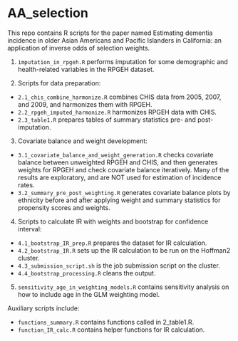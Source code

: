 # AA_selection

This repo contains R scripts for the paper named Estimating dementia incidence in older Asian Americans and Pacific Islanders in California: an application of inverse odds of selection weights. 

1. `imputation_in_rpgeh.R` performs imputation for some demographic and health-related variables in the RPGEH dataset. 

2. Scripts for data preparation: 

* `2.1_chis_combine_harmonize.R` combines CHIS data from 2005, 2007, and 2009, and harmonizes them with RPGEH.
* `2.2_rpgeh_imputed_harmonize.R` harmonizes RPGEH data with CHIS.
* `2.3_table1.R` prepares tables of summary statistics pre- and post-imputation. 

3. Covariate balance and weight development: 

* `3.1_covariate_balance_and_weight_generation.R` checks covariate balance between unweighted RPGEH and CHIS, and then generates weights for RPGEH and check covariate balance iteratively. Many of the results are exploratory, and are NOT used for estimation of incidence rates.
* `3.2_summary_pre_post_weighting.R` generates covariate balance plots by ethnicity before and after applying weight and summary statistics for propensity scores and weights. 

4. Scripts to calculate IR with weights and bootstrap for confidence interval: 

* `4.1_bootstrap_IR_prep.R` prepares the dataset for IR calculation. 
* `4.2_bootstrap_IR.R` sets up the IR calculation to be run on the Hoffman2 cluster. 
* `4.3_submission_script.sh` is the job submission script on the cluster. 
* `4.4_bootstrap_processing.R` cleans the output. 

5. `sensitivity_age_in_weighting_models.R` contains sensitivity analysis on how to include age in the GLM weighting model. 

Auxiliary scripts include: 

* `functions_summary.R` contains functions called in 2_table1.R. 
* `function_IR_calc.R` contains helper functions for IR calculation. 


